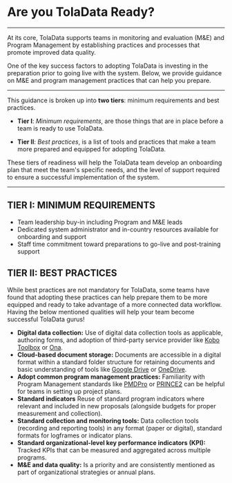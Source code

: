 # Are you TolaData Ready?

---

At its core, TolaData supports teams in monitoring and evaluation \(M&E\) and Program Management by establishing practices and processes that promote improved data quality.

One of the key success factors to adopting TolaData is investing in the preparation prior to going live with the system. Below, we provide guidance on M&E and program management practices that can help you prepare.

---

This guidance is broken up into **two tiers**: minimum requirements and best practices.

* **Tier I**: _Minimum requirements_, are those things that are in place before a team is ready to use TolaData.

* **Tier II**: _Best practices_, is a list of tools and practices that make a team more prepared and equipped for adopting TolaData.

<!---
* **Tier III**: _Team Self-Assessment_, is a set of questions to assess the current state of a team’s processes, procedures, capacity, and what type of support a team will need for rollout.
--->

These tiers of readiness will help the TolaData team develop an onboarding plan that meet the team's specific needs, and the level of support required to ensure a successful implementation of the system.

---

## TIER I: MINIMUM REQUIREMENTS

* Team leadership buy-in including Program and M&E leads
* Dedicated system administrator and in-country resources available for onboarding and support
* Staff time commitment toward preparations to go-live and post-training support

## TIER II: BEST PRACTICES

While best practices are not mandatory for TolaData, some teams have found that adopting these practices can help prepare them to be more equipped and ready to take advantage of a more connected data workflow. Having the below mentioned qualities will help your team become successful TolaData gurus!

* **Digital data collection:** Use of digital data collection tools as applicable, authoring forms, and adoption of third-party service provider like [Kobo Toolbox](http://www.kobotoolbox.org/) or [Ona](https://ona.io/).
* **Cloud-based document storage:** Documents are accessible in a digital format within a standard folder structure for retaining documents and basic understanding of tools like [Google Drive](https://www.google.com/drive/) or [OneDrive](https://onedrive.live.com/).
* **Adopt common program management practices:** Familiarity with Program Management standards like [PMDPro](http://www.pm4ngos.com/the-guide-to-the-pmd-pro/) or [PRINCE2](https://www.prince2.com/uk/what-is-prince2) can be helpful for teams in setting up project plans.
* **Standard indicators** Reuse of standard program indicators where relevant and included in new proposals \(alongside budgets for proper measurement and collection\).
* **Standard collection and monitoring tools:** Data collection tools \(recording and reporting tools\) in any format \(paper or digital\), standard formats for logframes or indicator plans.
* **Standard organizational-level key performance indicators \(KPI\):** Tracked KPIs that can be measured and aggregated across multiple programs.
* **M&E and data quality:** Is a priority and are consistently mentioned as part of organizational strategies or annual plans.

<!--- 
## TIER III: Team Self-Assessment

Questions from Assessment
--->
